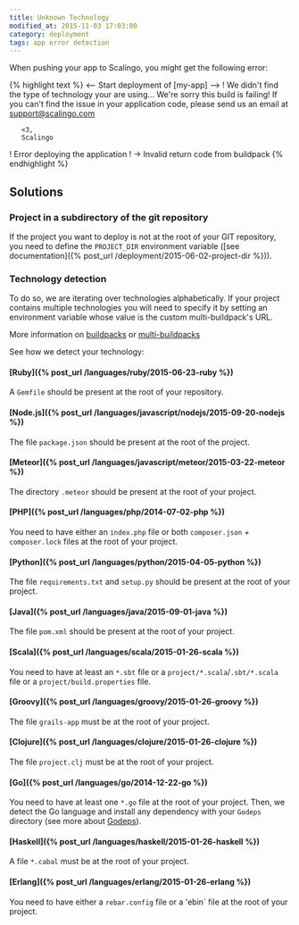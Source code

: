 ```yaml
---
title: Unknown Technology
modified_at: 2015-11-03 17:03:00
category: deployment
tags: app error detection
---
```


When pushing your app to Scalingo, you might get the following error:

{% highlight text %}
<-- Start deployment of [my-app] -->
 !     We didn't find the type of technology your are using...
       We're sorry this build is failing!
       If you can't find the issue in your application code,
       please send us an email at support@scalingo.com

       <3,
       Scalingo
 !   Error deploying the application
 !   → Invalid return code from buildpack
{% endhighlight %}

## Solutions

### Project in a subdirectory of the git repository

If the project you want to deploy is not at the root of your GIT repository, you need to define the `PROJECT_DIR` environment variable ([see documentation]({% post_url /deployment/2015-06-02-project-dir %})).

### Technology detection

To do so, we are iterating over technologies alphabetically.
If your project contains multiple technologies you will need to specify it by setting an environment variable whose value is the custom multi-buildpack's URL.

More information on [buildpacks](http://doc.scalingo.com/buildpacks/) or [multi-buildpacks](http://doc.scalingo.com/buildpacks/multi)

See how we detect your technology:

#### [Ruby]({% post_url /languages/ruby/2015-06-23-ruby %})

A `Gemfile` should be present at the root of your repository.

#### [Node.js]({% post_url /languages/javascript/nodejs/2015-09-20-nodejs %})

The file `package.json` should be present at the root of the project.

#### [Meteor]({% post_url /languages/javascript/meteor/2015-03-22-meteor %})

The directory `.meteor` should be present at the root of your project.

#### [PHP]({% post_url /languages/php/2014-07-02-php %})

You need to have either an `index.php` file or both `composer.json` + `composer.lock` files at the root of your project.

#### [Python]({% post_url /languages/python/2015-04-05-python %})

The file `requirements.txt` and `setup.py` should be present at the root of your project.

#### [Java]({% post_url /languages/java/2015-09-01-java %})

The file `pom.xml` should be present at the root of your project.

#### [Scala]({% post_url /languages/scala/2015-01-26-scala %})

You need to have at least an `*.sbt` file or a `project/*.scala`/`.sbt/*.scala` file or a `project/build.properties` file.

#### [Groovy]({% post_url /languages/groovy/2015-01-26-groovy %})

The file `grails-app` must be at the root of your project.

#### [Clojure]({% post_url /languages/clojure/2015-01-26-clojure %})

The file `project.clj` must be at the root of your project.

#### [Go]({% post_url /languages/go/2014-12-22-go %})

You need to have at least one `*.go` file at the root of your project.
Then, we detect the Go language and install any dependency with your `Godeps` directory (see more about [Godeps](https://github.com/tools/godep)).

#### [Haskell]({% post_url /languages/haskell/2015-01-26-haskell %})

A file `*.cabal` must be at the root of your project.

#### [Erlang]({% post_url /languages/erlang/2015-01-26-erlang %})

You need to have either a `rebar.config` file or a 'ebin` file at the root of your project.